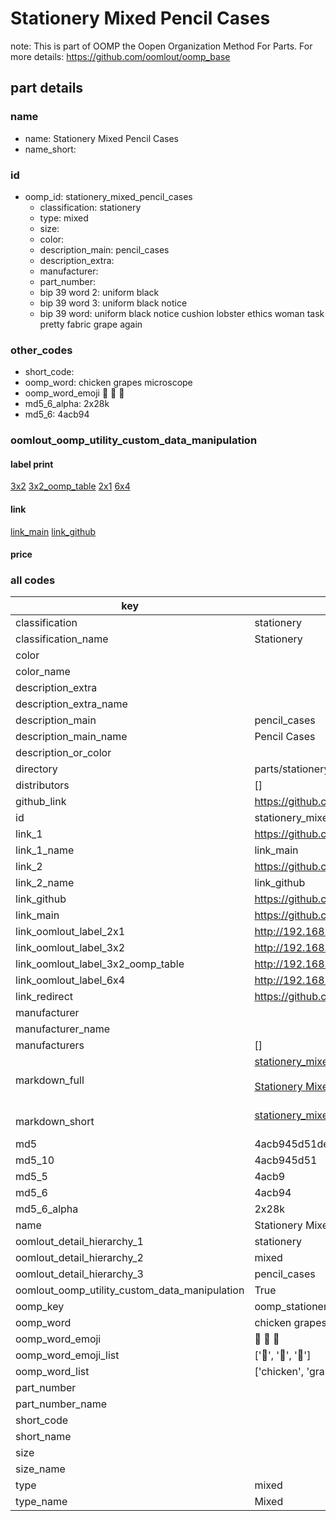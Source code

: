 # Stationery Mixed Pencil Cases  

note: This is part of OOMP the Oopen Organization Method For Parts. For more details: https://github.com/oomlout/oomp_base

##  part details
  







### name
* name: Stationery Mixed Pencil Cases
* name_short: 
### id
* oomp_id: stationery_mixed_pencil_cases
  * classification: stationery
  * type: mixed
  * size: 
  * color: 
  * description_main: pencil_cases
  * description_extra: 
  * manufacturer: 
  * part_number: 
  * bip 39 word 2: uniform black
  * bip 39 word 3: uniform black notice
  * bip 39 word: uniform black notice cushion lobster ethics woman task pretty fabric grape again

### other_codes
* short_code: 
* oomp_word: chicken grapes microscope
* oomp_word_emoji :chicken: :grapes: :microscope:
* md5_6_alpha: 2x28k
* md5_6: 4acb94






### oomlout_oomp_utility_custom_data_manipulation
#### label print
[3x2](http://192.168.1.245:1112/?label=oomp%202x28k)
[3x2_oomp_table](http://192.168.1.108:1112/?label=oomp%202x28k)
[2x1](http://192.168.1.242:1112/?label=oomp%202x28k)
[6x4](http://192.168.1.55:1112/?label=oomp%202x28k)    

#### link

[link_main](https://github.com/oomlout/oomlout_oomp_version_1_messy/tree/main/parts/stationery_mixed_pencil_cases) [link_github](https://github.com/oomlout/oomlout_oomp_version_1_messy/tree/main/parts/stationery_mixed_pencil_cases)                             

#### price







### all codes 
| key | value |  
| --- | --- |  
| classification | stationery |  
| classification_name | Stationery |  
| color |  |  
| color_name |  |  
| description_extra |  |  
| description_extra_name |  |  
| description_main | pencil_cases |  
| description_main_name | Pencil Cases |  
| description_or_color |   |  
| directory | parts/stationery_mixed_pencil_cases |  
| distributors | [] |  
| github_link | https://github.com/oomlout/oomlout_oomp_part_src/tree/main/parts/stationery_mixed_pencil_cases |  
| id | stationery_mixed_pencil_cases |  
| link_1 | https://github.com/oomlout/oomlout_oomp_version_1_messy/tree/main/parts/stationery_mixed_pencil_cases |  
| link_1_name | link_main |  
| link_2 | https://github.com/oomlout/oomlout_oomp_version_1_messy/tree/main/parts/stationery_mixed_pencil_cases |  
| link_2_name | link_github |  
| link_github | https://github.com/oomlout/oomlout_oomp_version_1_messy/tree/main/parts/stationery_mixed_pencil_cases |  
| link_main | https://github.com/oomlout/oomlout_oomp_version_1_messy/tree/main/parts/stationery_mixed_pencil_cases |  
| link_oomlout_label_2x1 | http://192.168.1.242:1112/?label=oomp%202x28k |  
| link_oomlout_label_3x2 | http://192.168.1.245:1112/?label=oomp%202x28k |  
| link_oomlout_label_3x2_oomp_table | http://192.168.1.108:1112/?label=oomp%202x28k |  
| link_oomlout_label_6x4 | http://192.168.1.55:1112/?label=oomp%202x28k |  
| link_redirect | https://github.com/oomlout/oomlout_oomp_version_1_messy/tree/main/parts/stationery_mixed_pencil_cases |  
| manufacturer |  |  
| manufacturer_name |  |  
| manufacturers | [] |  
| markdown_full | [stationery_mixed_pencil_cases](none)<br>[](none)<br>[Stationery Mixed Pencil Cases](none)<br><br> |  
| markdown_short | [stationery_mixed_pencil_cases](none)<br><br> |  
| md5 | 4acb945d51de1f9d36c193672dc5bf6b |  
| md5_10 | 4acb945d51 |  
| md5_5 | 4acb9 |  
| md5_6 | 4acb94 |  
| md5_6_alpha | 2x28k |  
| name | Stationery Mixed Pencil Cases |  
| oomlout_detail_hierarchy_1 | stationery |  
| oomlout_detail_hierarchy_2 | mixed |  
| oomlout_detail_hierarchy_3 | pencil_cases |  
| oomlout_oomp_utility_custom_data_manipulation | True |  
| oomp_key | oomp_stationery_mixed_pencil_cases |  
| oomp_word | chicken grapes microscope |  
| oomp_word_emoji | :chicken: :grapes: :microscope: |  
| oomp_word_emoji_list | [':chicken:', ':grapes:', ':microscope:'] |  
| oomp_word_list | ['chicken', 'grapes', 'microscope'] |  
| part_number |  |  
| part_number_name |  |  
| short_code |  |  
| short_name |  |  
| size |  |  
| size_name |  |  
| type | mixed |  
| type_name | Mixed |  
